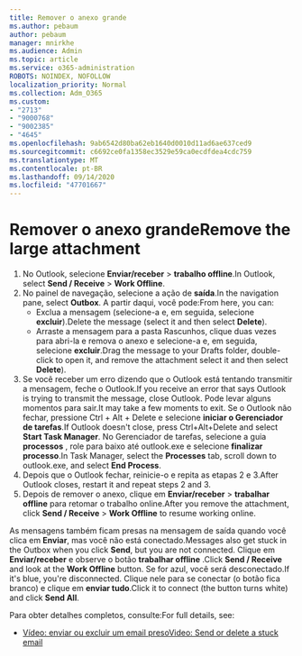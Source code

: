 ```yaml
---
title: Remover o anexo grande
ms.author: pebaum
author: pebaum
manager: mnirkhe
ms.audience: Admin
ms.topic: article
ms.service: o365-administration
ROBOTS: NOINDEX, NOFOLLOW
localization_priority: Normal
ms.collection: Adm_O365
ms.custom:
- "2713"
- "9000768"
- "9002385"
- "4645"
ms.openlocfilehash: 9ab6542d80ba62eb1640d0010d11ad6ae637ced9
ms.sourcegitcommit: c6692ce0fa1358ec3529e59ca0ecdfdea4cdc759
ms.translationtype: MT
ms.contentlocale: pt-BR
ms.lasthandoff: 09/14/2020
ms.locfileid: "47701667"
---
```

# <a name="remove-the-large-attachment"></a><span data-ttu-id="9cce0-102">Remover o anexo grande</span><span class="sxs-lookup"><span data-stu-id="9cce0-102">Remove the large attachment</span></span>

1. <span data-ttu-id="9cce0-103">No Outlook, selecione **Enviar/receber**  >  **trabalho offline**.</span><span class="sxs-lookup"><span data-stu-id="9cce0-103">In Outlook, select **Send / Receive** > **Work Offline**.</span></span> 
2. <span data-ttu-id="9cce0-104">No painel de navegação, selecione a ação de **saída**.</span><span class="sxs-lookup"><span data-stu-id="9cce0-104">In the navigation pane, select **Outbox**.</span></span> <span data-ttu-id="9cce0-105">A partir daqui, você pode:</span><span class="sxs-lookup"><span data-stu-id="9cce0-105">From here, you can:</span></span> 
    - <span data-ttu-id="9cce0-106">Exclua a mensagem (selecione-a e, em seguida, selecione **excluir**).</span><span class="sxs-lookup"><span data-stu-id="9cce0-106">Delete the message (select it and then select **Delete**).</span></span>
    - <span data-ttu-id="9cce0-107">Arraste a mensagem para a pasta Rascunhos, clique duas vezes para abri-la e remova o anexo e selecione-a e, em seguida, selecione **excluir**.</span><span class="sxs-lookup"><span data-stu-id="9cce0-107">Drag the message to your Drafts folder, double-click to open it, and remove the attachment select it and then select **Delete**).</span></span>
3. <span data-ttu-id="9cce0-108">Se você receber um erro dizendo que o Outlook está tentando transmitir a mensagem, feche o Outlook.</span><span class="sxs-lookup"><span data-stu-id="9cce0-108">If you receive an error that says Outlook is trying to transmit the message, close Outlook.</span></span> <span data-ttu-id="9cce0-109">Pode levar alguns momentos para sair.</span><span class="sxs-lookup"><span data-stu-id="9cce0-109">It may take a few moments to exit.</span></span> <span data-ttu-id="9cce0-110">Se o Outlook não fechar, pressione Ctrl + Alt + Delete e selecione **iniciar o Gerenciador de tarefas**.</span><span class="sxs-lookup"><span data-stu-id="9cce0-110">If Outlook doesn't close, press Ctrl+Alt+Delete and select **Start Task Manager**.</span></span> <span data-ttu-id="9cce0-111">No Gerenciador de tarefas, selecione a guia **processos** , role para baixo até outlook.exe e selecione **finalizar processo**.</span><span class="sxs-lookup"><span data-stu-id="9cce0-111">In Task Manager, select the **Processes** tab, scroll down to outlook.exe, and select **End Process**.</span></span>
4. <span data-ttu-id="9cce0-112">Depois que o Outlook fechar, reinicie-o e repita as etapas 2 e 3.</span><span class="sxs-lookup"><span data-stu-id="9cce0-112">After Outlook closes, restart it and repeat steps 2 and 3.</span></span> 
5. <span data-ttu-id="9cce0-113">Depois de remover o anexo, clique em **Enviar/receber**  >  **trabalhar offline** para retomar o trabalho online.</span><span class="sxs-lookup"><span data-stu-id="9cce0-113">After you remove the attachment, click **Send / Receive** > **Work Offline** to resume working online.</span></span> 

<span data-ttu-id="9cce0-114">As mensagens também ficam presas na mensagem de saída quando você clica em **Enviar**, mas você não está conectado.</span><span class="sxs-lookup"><span data-stu-id="9cce0-114">Messages also get stuck in the Outbox when you click **Send**, but you are not connected.</span></span> <span data-ttu-id="9cce0-115">Clique em **Enviar/receber** e observe o botão **trabalhar offline** .</span><span class="sxs-lookup"><span data-stu-id="9cce0-115">Click **Send / Receive** and look at the **Work Offline** button.</span></span> <span data-ttu-id="9cce0-116">Se for azul, você será desconectado.</span><span class="sxs-lookup"><span data-stu-id="9cce0-116">If it's blue, you're disconnected.</span></span> <span data-ttu-id="9cce0-117">Clique nele para se conectar (o botão fica branco) e clique em **enviar tudo**.</span><span class="sxs-lookup"><span data-stu-id="9cce0-117">Click it to connect (the button turns white) and click **Send All**.</span></span>
 
 <span data-ttu-id="9cce0-118">Para obter detalhes completos, consulte:</span><span class="sxs-lookup"><span data-stu-id="9cce0-118">For full details, see:</span></span>
- [<span data-ttu-id="9cce0-119">Vídeo: enviar ou excluir um email preso</span><span class="sxs-lookup"><span data-stu-id="9cce0-119">Video: Send or delete a stuck email</span></span>](https://support.office.com/article/Video-Send-or-delete-an-email-stuck-in-your-outbox-26d5d34a-4e5f-444a-a9e8-44db04a94dec) 